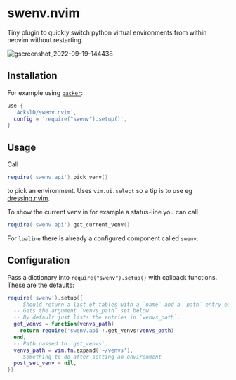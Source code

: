 # swenv.nvim
Tiny plugin to quickly switch python virtual environments from within neovim without restarting.

![gscreenshot_2022-09-19-144438](https://user-images.githubusercontent.com/23341710/191020632-543e8118-4eea-4964-8d59-1556836b929f.png)

## Installation
For example using [`packer`](https://github.com/wbthomason/packer.nvim):
```lua
use {
  'AckslD/swenv.nvim',
  config = 'require("swenv").setup()',
}
```

## Usage
Call
```lua
require('swenv.api').pick_venv()
```
to pick an environment. Uses `vim.ui.select` so a tip is to use eg [dressing.nvim](https://github.com/stevearc/dressing.nvim).

To show the current venv in for example a status-line you can call
```lua
require('swenv.api').get_current_venv()
```

For `lualine` there is already a configured component called `swenv`.

## Configuration
Pass a dictionary into `require("swenv").setup()` with callback functions.
These are the defaults:
```lua
require('swenv').setup({
  -- Should return a list of tables with a `name` and a `path` entry each.
  -- Gets the argument `venvs_path` set below.
  -- By default just lists the entries in `venvs_path`.
  get_venvs = function(venvs_path)
    return require('swenv.api').get_venvs(venvs_path)
  end,
  -- Path passed to `get_venvs`.
  venvs_path = vim.fn.expand('~/venvs'),
  -- Something to do after setting an environment
  post_set_venv = nil,
})
```
